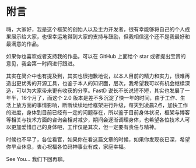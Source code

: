 # 附言

嗨，大家好，我是这个框架的创始人以及主力开发者，很有幸能够将自己的个人成果展示给大家，也很幸运地得到大家的支持与鼓励，但我相信这个还不是我最好和最满意的作品。

如果你也喜欢或者支持我的作品，可以在 GitHub 上面给个 star 或者提出宝贵的意见，我会第一时间进行跟进。

其实在简介中也有提及到，其实也很抱歉地说，以本人目前的精力和实力，很难再造出更优秀的开源工具，也鉴于本人的知识面，层次，我希望我可以有机会继续深造，可以为大家带来更有收获的分享。FastD 说长不长说短不短，其实也发展了一年半，16个月了，而这个 2.0 版本是差不多沉淀了快一年的时间，由于工作、生活上放方面的事情影响，断断续续地给框架进行升级，每天到凌晨2点，加快工作的进度，身体到目前已经有一定的问题存在，所以鉴于目前身体状况，框架与博客等相关与技术方面的咨询会相对减少，期间会逐渐调理身体，也希望各位技术人可以更加爱惜自己的身体吧，工作仅是其次，但一定要有责任与精神。

时候也不早了，各位看官，如果你在看这篇文章的时候，如果你发现夜已深，希望你早点休息，衷心祝福各位码神事业有成，家庭幸福。

See You... 我们下回再聊。